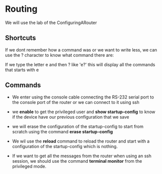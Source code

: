 # Routing

We will use the lab of the ConfiguringARouter

## Shortcuts

If we dont remember how a command was or we want to write less, we can use the ? character to know what command there are:

If we type the letter e and then ? like 'e?' this will display all the commands that starts with e

## Commands

* We enter using the console cable connecting the RS-232 serial port to the console port of the router or we can connect to it using ssh

* we __enable__ to get the privileged user and __show startup-config__ to know if the device have our previous configuration that we save

* we will erase the configuration of the startup-config to start from scratch using the command __erase startup-config__

* We wil use the __reload__ command to reload the router and start with a configuration of the startup-config which is nothing.

* If we want to get all the messages from the router when using an ssh session, we should use the command __terminal monitor__ from the privileged mode.